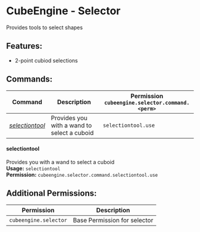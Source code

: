 # CubeEngine - Selector
Provides tools to select shapes

## Features:
 - 2-point cubiod selections

## Commands:

| Command | Description | Permission<br>`cubeengine.selector.command.<perm>` |
| --- | --- | --- |
| [*selectiontool*](#selectiontool) | Provides you with a wand to select a cuboid | `selectiontool.use` |

#### selectiontool  
Provides you with a wand to select a cuboid  
**Usage:** `selectiontool `  
**Permission:** `cubeengine.selector.command.selectiontool.use`  
  

## Additional Permissions:

| Permission | Description |
| --- | --- |
| `cubeengine.selector` | Base Permission for selector |